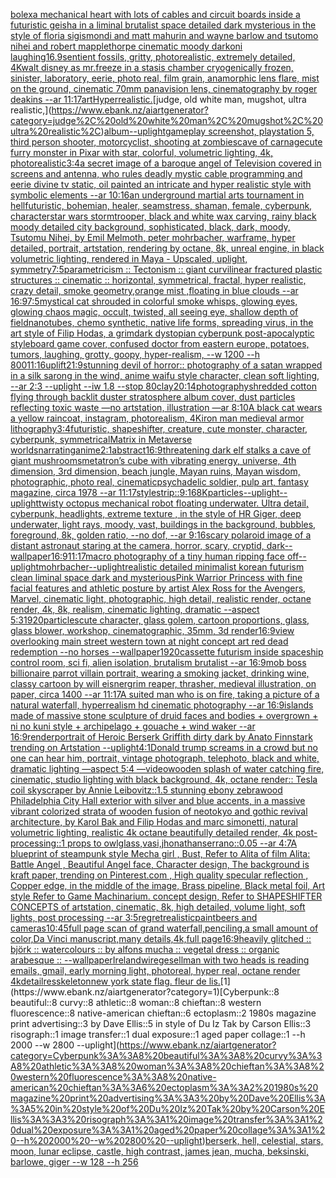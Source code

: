 [bolex](https://www.ebank.nz/aiartgenerator?category=bolex)[a mechanical heart with lots of cables and circuit boards inside a futuristic geisha in a liminal brutalist space detailed dark mysterious in the style of floria sigismondi and matt mahurin and wayne barlow and tsutomo nihei and robert mapplethorpe cinematic moody dark](https://www.ebank.nz/aiartgenerator?category=a%20mechanical%20heart%20with%20lots%20of%20cables%20and%20circuit%20boards%20inside%20a%20futuristic%20geisha%20in%20a%20liminal%20brutalist%20space%20detailed%20dark%20mysterious%20in%20the%20style%20of%20floria%20sigismondi%20and%20matt%20mahurin%20and%20wayne%20barlow%20and%20tsutomo%20nihei%20and%20robert%20mapplethorpe%20cinematic%20moody%20dark)[oni laughing](https://www.ebank.nz/aiartgenerator?category=oni%20laughing)[16.9](https://www.ebank.nz/aiartgenerator?category=16.9)[sentient fossils, gritty, photorealistic, extremely detailed, 4K](https://www.ebank.nz/aiartgenerator?category=sentient%20fossils%2C%20gritty%2C%20photorealistic%2C%20extremely%20detailed%2C%204K)[walt disney as mr.freeze in a stasis chamber cryogenically frozen, sinister, laboratory, eerie, photo real, film grain, anamorphic lens flare, mist on the ground, cinematic 70mm panavision lens, cinematography by roger deakins --ar 11:17](https://www.ebank.nz/aiartgenerator?category=walt%20disney%20as%20mr.freeze%20in%20a%20stasis%20chamber%20cryogenically%20frozen%2C%20sinister%2C%20laboratory%2C%20eerie%2C%20photo%20real%2C%20film%20grain%2C%20anamorphic%20lens%20flare%2C%20mist%20on%20the%20ground%2C%20cinematic%2070mm%20panavision%20lens%2C%20cinematography%20by%20roger%20deakins%20--ar%2011%3A17)[art](https://www.ebank.nz/aiartgenerator?category=art)[Hyperrealistic.](https://www.ebank.nz/aiartgenerator?category=Hyperrealistic.)[judge, old white man, mugshot, ultra realistic,](https://www.ebank.nz/aiartgenerator?category=judge%2C%20old%20white%20man%2C%20mugshot%2C%20ultra%20realistic%2C)[album](https://www.ebank.nz/aiartgenerator?category=album)[--uplight](https://www.ebank.nz/aiartgenerator?category=--uplight)[gameplay screenshot, playstation 5, third  person shooter,  motorcyclist, shooting at zombies](https://www.ebank.nz/aiartgenerator?category=gameplay%20screenshot%2C%20playstation%205%2C%20third%20%20person%20shooter%2C%20%20motorcyclist%2C%20shooting%20at%20zombies)[cave of carnage](https://www.ebank.nz/aiartgenerator?category=cave%20of%20carnage)[cute furry monster in Pixar with star, colorful, volumetric lighting, 4k, photorealistic](https://www.ebank.nz/aiartgenerator?category=cute%20furry%20monster%20in%20Pixar%20with%20star%2C%20colorful%2C%20volumetric%20lighting%2C%204k%2C%20photorealistic)[3:4](https://www.ebank.nz/aiartgenerator?category=3%3A4)[a secret image of a baroque angel of Television covered in screens and antenna, who rules deadly mystic cable programming and eerie divine tv static, oil painted an intricate and hyper realistic style with symbolic elements --ar 10:16](https://www.ebank.nz/aiartgenerator?category=a%20secret%20image%20of%20a%20baroque%20angel%20of%20Television%20covered%20in%20screens%20and%20antenna%2C%20who%20rules%20deadly%20mystic%20cable%20programming%20and%20eerie%20divine%20tv%20static%2C%20oil%20painted%20an%20intricate%20and%20hyper%20realistic%20style%20with%20symbolic%20elements%20--ar%2010%3A16)[an underground martial arts tournament in hell](https://www.ebank.nz/aiartgenerator?category=an%20underground%20martial%20arts%20tournament%20in%20hell)[futuristic, bohemian, healer, seamstress, shaman, female, cyberpunk, character](https://www.ebank.nz/aiartgenerator?category=futuristic%2C%20bohemian%2C%20healer%2C%20seamstress%2C%20shaman%2C%20female%2C%20cyberpunk%2C%20character)[star wars stormtrooper, black and white wax carving, rainy black moody detailed city background, sophisticated, black, dark, moody, Tsutomu Nihei, by Emil Melmoth, peter mohrbacher, warframe, hyper detailed, portrait, artstation, rendering by octane, 8k, unreal engine, in black volumetric lighting, rendered in Maya - Upscaled, uplight, symmetry](https://www.ebank.nz/aiartgenerator?category=star%20wars%20stormtrooper%2C%20black%20and%20white%20wax%20carving%2C%20rainy%20black%20moody%20detailed%20city%20background%2C%20sophisticated%2C%20black%2C%20dark%2C%20moody%2C%20Tsutomu%20Nihei%2C%20by%20Emil%20Melmoth%2C%20peter%20mohrbacher%2C%20warframe%2C%20hyper%20detailed%2C%20portrait%2C%20artstation%2C%20rendering%20by%20octane%2C%208k%2C%20unreal%20engine%2C%20in%20black%20volumetric%20lighting%2C%20rendered%20in%20Maya%20-%20Upscaled%2C%20uplight%2C%20symmetry)[7:5](https://www.ebank.nz/aiartgenerator?category=7%3A5)[parametricism :: Tectonism :: giant curvilinear fractured plastic structures :: cinematic :: horizontal, symmetrical, fractal, hyper realistic, crazy detail, smoke geometry,orange mist ,floating in blue clouds --ar 16:9](https://www.ebank.nz/aiartgenerator?category=parametricism%20%3A%3A%20Tectonism%20%3A%3A%20giant%20curvilinear%20fractured%20plastic%20structures%20%3A%3A%20cinematic%20%3A%3A%20horizontal%2C%20symmetrical%2C%20fractal%2C%20hyper%20realistic%2C%20crazy%20detail%2C%20smoke%20geometry%2Corange%20mist%20%2Cfloating%20in%20blue%20clouds%20--ar%2016%3A9)[7:5](https://www.ebank.nz/aiartgenerator?category=7%3A5)[mystical cat shrouded in colorful smoke whisps, glowing eyes, glowing chaos magic, occult, twisted, all seeing eye, shallow depth of field](https://www.ebank.nz/aiartgenerator?category=mystical%20cat%20shrouded%20in%20colorful%20smoke%20whisps%2C%20glowing%20eyes%2C%20glowing%20chaos%20magic%2C%20occult%2C%20twisted%2C%20all%20seeing%20eye%2C%20shallow%20depth%20of%20field)[nanotubes, chemo synthetic, native life forms, spreading virus, in the art style of Filip Hodas, a grimdark dystopian cyberpunk post-apocalyptic style](https://www.ebank.nz/aiartgenerator?category=nanotubes%2C%20chemo%20synthetic%2C%20native%20life%20forms%2C%20spreading%20virus%2C%20in%20the%20art%20style%20of%20Filip%20Hodas%2C%20a%20grimdark%20dystopian%20cyberpunk%20post-apocalyptic%20style)[board game cover, confused doctor from eastern europe, potatoes, tumors, laughing, grotty, goopy, hyper-realism, --w 1200 --h 800](https://www.ebank.nz/aiartgenerator?category=board%20game%20cover%2C%20confused%20doctor%20from%20eastern%20europe%2C%20potatoes%2C%20tumors%2C%20laughing%2C%20grotty%2C%20goopy%2C%20hyper-realism%2C%20--w%201200%20--h%20800)[11:16](https://www.ebank.nz/aiartgenerator?category=11%3A16)[uplift](https://www.ebank.nz/aiartgenerator?category=uplift)[21:9](https://www.ebank.nz/aiartgenerator?category=21%3A9)[stunning devil of horror:: photography of a satan wrapped in a silk sarong in the wind, anime waifu style character, clean soft lighting, --ar 2:3 --uplight --iw 1.8 --stop 80](https://www.ebank.nz/aiartgenerator?category=stunning%20devil%20of%20horror%3A%3A%20photography%20of%20a%20satan%20wrapped%20in%20a%20silk%20sarong%20in%20the%20wind%2C%20anime%20waifu%20style%20character%2C%20clean%20soft%20lighting%2C%20--ar%202%3A3%20--uplight%20--iw%201.8%20--stop%2080)[clay](https://www.ebank.nz/aiartgenerator?category=clay)[20:14](https://www.ebank.nz/aiartgenerator?category=20%3A14)[photography](https://www.ebank.nz/aiartgenerator?category=photography)[shredded cotton flying through backlit duster stratosphere album cover, dust particles reflecting toxic waste —no artstation, illustration —ar 8:10](https://www.ebank.nz/aiartgenerator?category=shredded%20cotton%20flying%20through%20backlit%20duster%20stratosphere%20album%20cover%2C%20dust%20particles%20reflecting%20toxic%20waste%20%E2%80%94no%20artstation%2C%20illustration%20%E2%80%94ar%208%3A10)[A black cat wears a yellow raincoat, instagram, photorealism, 4K](https://www.ebank.nz/aiartgenerator?category=A%20black%20cat%20wears%20a%20yellow%20raincoat%2C%20instagram%2C%20photorealism%2C%204K)[iron man medieval armor lithography](https://www.ebank.nz/aiartgenerator?category=iron%20man%20medieval%20armor%20lithography)[3:4](https://www.ebank.nz/aiartgenerator?category=3%3A4)[futuristic, shapeshifter, creature, cute monster, character, cyberpunk, symmetrical](https://www.ebank.nz/aiartgenerator?category=futuristic%2C%20shapeshifter%2C%20creature%2C%20cute%20monster%2C%20character%2C%20cyberpunk%2C%20symmetrical)[Matrix in Metaverse worlds](https://www.ebank.nz/aiartgenerator?category=Matrix%20in%20Metaverse%20worlds)[narrating](https://www.ebank.nz/aiartgenerator?category=narrating)[anime](https://www.ebank.nz/aiartgenerator?category=anime)[2:1](https://www.ebank.nz/aiartgenerator?category=2%3A1)[abstract](https://www.ebank.nz/aiartgenerator?category=abstract)[16:9](https://www.ebank.nz/aiartgenerator?category=16%3A9)[threatening dark elf stalks a cave of giant mushrooms](https://www.ebank.nz/aiartgenerator?category=threatening%20dark%20elf%20stalks%20a%20cave%20of%20giant%20mushrooms)[metatron’s cube with vibrating energy, universe, 4th dimension, 3rd dimension, beach jungle, Mayan ruins, Mayan wisdom, photographic, photo real, cinematic](https://www.ebank.nz/aiartgenerator?category=metatron%E2%80%99s%20cube%20with%20vibrating%20energy%2C%20universe%2C%204th%20dimension%2C%203rd%20dimension%2C%20beach%20jungle%2C%20Mayan%20ruins%2C%20Mayan%20wisdom%2C%20photographic%2C%20photo%20real%2C%20cinematic)[psychadelic soldier, pulp art, fantasy magazine, circa 1978 --ar 11:17](https://www.ebank.nz/aiartgenerator?category=psychadelic%20soldier%2C%20pulp%20art%2C%20fantasy%20magazine%2C%20circa%201978%20--ar%2011%3A17)[style](https://www.ebank.nz/aiartgenerator?category=style)[strip::](https://www.ebank.nz/aiartgenerator?category=strip%3A%3A)[9:16](https://www.ebank.nz/aiartgenerator?category=9%3A16)[8K](https://www.ebank.nz/aiartgenerator?category=8K)[particles](https://www.ebank.nz/aiartgenerator?category=particles)[--uplight](https://www.ebank.nz/aiartgenerator?category=--uplight)[--uplight](https://www.ebank.nz/aiartgenerator?category=--uplight)[twisty octopus mechanical robot floating underwater. Ultra detail, cyberpunk, headlights, extreme texture , in the style of HR Giger, deep underwater, light rays, moody, vast, buildings in the background, bubbles, foreground, 8k, golden ratio,  --no dof, --ar 9:16](https://www.ebank.nz/aiartgenerator?category=twisty%20octopus%20mechanical%20robot%20floating%20underwater.%20Ultra%20detail%2C%20cyberpunk%2C%20headlights%2C%20extreme%20texture%20%2C%20in%20the%20style%20of%20HR%20Giger%2C%20deep%20underwater%2C%20light%20rays%2C%20moody%2C%20vast%2C%20buildings%20in%20the%20background%2C%20bubbles%2C%20foreground%2C%208k%2C%20golden%20ratio%2C%20%20--no%20dof%2C%20--ar%209%3A16)[scary polaroid image of a distant astronaut staring at the camera, horror, scary, cryptid, dark](https://www.ebank.nz/aiartgenerator?category=scary%20polaroid%20image%20of%20a%20distant%20astronaut%20staring%20at%20the%20camera%2C%20horror%2C%20scary%2C%20cryptid%2C%20dark)[--wallpaper](https://www.ebank.nz/aiartgenerator?category=--wallpaper)[16:9](https://www.ebank.nz/aiartgenerator?category=16%3A9)[11:17](https://www.ebank.nz/aiartgenerator?category=11%3A17)[macro photography of a tiny human ripping face off](https://www.ebank.nz/aiartgenerator?category=macro%20photography%20of%20a%20tiny%20human%20ripping%20face%20off)[--uplight](https://www.ebank.nz/aiartgenerator?category=--uplight)[mohrbacher](https://www.ebank.nz/aiartgenerator?category=mohrbacher)[--uplight](https://www.ebank.nz/aiartgenerator?category=--uplight)[realistic detailed minimalist korean futurism clean liminal space dark and mysterious](https://www.ebank.nz/aiartgenerator?category=realistic%20detailed%20minimalist%20korean%20futurism%20clean%20liminal%20space%20dark%20and%20mysterious)[Pink Warrior Princess with fine facial features and athletic posture by artist Alex Ross for the Avengers, Marvel, cinematic light, photographic, high detail, realistic render, octane render, 4k, 8k, realism, cinematic lighting, dramatic --aspect 5:3](https://www.ebank.nz/aiartgenerator?category=Pink%20Warrior%20Princess%20with%20fine%20facial%20features%20and%20athletic%20posture%20by%20artist%20Alex%20Ross%20for%20the%20Avengers%2C%20Marvel%2C%20cinematic%20light%2C%20photographic%2C%20high%20detail%2C%20realistic%20render%2C%20octane%20render%2C%204k%2C%208k%2C%20realism%2C%20cinematic%20lighting%2C%20dramatic%20--aspect%205%3A3)[1920](https://www.ebank.nz/aiartgenerator?category=1920)[particles](https://www.ebank.nz/aiartgenerator?category=particles)[cute character, glass golem, cartoon proportions, glass, glass blower, workshop, cinematographic, 35mm, 3d render](https://www.ebank.nz/aiartgenerator?category=cute%20character%2C%20glass%20golem%2C%20cartoon%20proportions%2C%20glass%2C%20glass%20blower%2C%20workshop%2C%20cinematographic%2C%2035mm%2C%203d%20render)[16:9](https://www.ebank.nz/aiartgenerator?category=16%3A9)[view overlooking main street western town at night concept art red dead redemption --no horses --wallpaper](https://www.ebank.nz/aiartgenerator?category=view%20overlooking%20main%20street%20western%20town%20at%20night%20concept%20art%20red%20dead%20redemption%20--no%20horses%20--wallpaper)[1920](https://www.ebank.nz/aiartgenerator?category=1920)[cassette futurism inside spaceship control room, sci fi, alien isolation, brutalism brutalist --ar 16:9](https://www.ebank.nz/aiartgenerator?category=cassette%20futurism%20inside%20spaceship%20control%20room%2C%20sci%20fi%2C%20alien%20isolation%2C%20brutalism%20brutalist%20--ar%2016%3A9)[mob boss billionaire parrot villain portrait, wearing a smoking jacket, drinking wine, classy cartoon by will eisner](https://www.ebank.nz/aiartgenerator?category=mob%20boss%20billionaire%20parrot%20villain%20portrait%2C%20wearing%20a%20smoking%20jacket%2C%20drinking%20wine%2C%20classy%20cartoon%20by%20will%20eisner)[grim reaper, thrasher, medieval illustration, on paper, circa 1400 --ar 11:17](https://www.ebank.nz/aiartgenerator?category=grim%20reaper%2C%20thrasher%2C%20medieval%20illustration%2C%20on%20paper%2C%20circa%201400%20--ar%2011%3A17)[A suited man who is on fire, taking a picture of a natural waterfall, hyperrealism hd cinematic photography --ar 16:9](https://www.ebank.nz/aiartgenerator?category=A%20suited%20man%20who%20is%20on%20fire%2C%20taking%20a%20picture%20of%20a%20natural%20waterfall%2C%20hyperrealism%20hd%20cinematic%20photography%20--ar%2016%3A9)[islands made of massive stone sculpture of druid faces and bodies + overgrown + ni no kuni style + archipelago + gouache + wind waker --ar 16:9](https://www.ebank.nz/aiartgenerator?category=islands%20made%20of%20massive%20stone%20sculpture%20of%20druid%20faces%20and%20bodies%20%2B%20overgrown%20%2B%20ni%20no%20kuni%20style%20%2B%20archipelago%20%2B%20gouache%20%2B%20wind%20waker%20--ar%2016%3A9)[render](https://www.ebank.nz/aiartgenerator?category=render)[portrait of Heroic Berserk Griffith dirty dark by Anato Finnstark trending on Artstation --uplight](https://www.ebank.nz/aiartgenerator?category=portrait%20of%20Heroic%20Berserk%20Griffith%20dirty%20dark%20by%20Anato%20Finnstark%20trending%20on%20Artstation%20--uplight)[4:1](https://www.ebank.nz/aiartgenerator?category=4%3A1)[Donald trump screams in a crowd but no one can hear him, portrait, vintage photograph, telephoto, black and white, dramatic lighting —aspect 5:4 —video](https://www.ebank.nz/aiartgenerator?category=Donald%20trump%20screams%20in%20a%20crowd%20but%20no%20one%20can%20hear%20him%2C%20portrait%2C%20vintage%20photograph%2C%20telephoto%2C%20black%20and%20white%2C%20dramatic%20lighting%20%E2%80%94aspect%205%3A4%20%E2%80%94video)[wooden splash of water catching fire, cinematic, studio lighting with black background, 4k, octane render:: Tesla coil skyscraper by Annie Leibovitz::1.5 stunning ebony zebrawood Philadelphia City Hall exterior with silver and blue accents, in a massive vibrant colorized strata of wooden fusion of neotokyo and gothic revival architecture, by Karol Bak and Filip Hodas and marc simonetti, natural volumetric lighting, realistic 4k octane beautifully detailed render, 4k post-processing::1 props to owlglass,vasi,jhonathanserrano::0.05 --ar 4:7](https://www.ebank.nz/aiartgenerator?category=wooden%20splash%20of%20water%20catching%20fire%2C%20cinematic%2C%20studio%20lighting%20with%20black%20background%2C%204k%2C%20octane%20render%3A%3A%20Tesla%20coil%20skyscraper%20by%20Annie%20Leibovitz%3A%3A1.5%20stunning%20ebony%20zebrawood%20Philadelphia%20City%20Hall%20exterior%20with%20silver%20and%20blue%20accents%2C%20in%20a%20massive%20vibrant%20colorized%20strata%20of%20wooden%20fusion%20of%20neotokyo%20and%20gothic%20revival%20architecture%2C%20by%20Karol%20Bak%20and%20Filip%20Hodas%20and%20marc%20simonetti%2C%20natural%20volumetric%20lighting%2C%20realistic%204k%20octane%20beautifully%20detailed%20render%2C%204k%20post-processing%3A%3A1%20props%20to%20owlglass%2Cvasi%2Cjhonathanserrano%3A%3A0.05%20--ar%204%3A7)[A blueprint of steampunk style Mecha girl , Bust, Refer to  Alita of film Alita: Battle Angel , Beautiful Angel face,  Character design, The background is kraft paper,  trending on Pinterest.com  , High quality specular reflection ,  Copper  edge, in the middle of the image, Brass pipeline,  Black metal foil,  Art style Refer to Game Machinarium.  concept design, Refer to SHAPESHIFTER CONCEPTS  of artstation, cinematic,  8k, high detailed,  volume light,  soft lights,  post processing    --ar 3:5](https://www.ebank.nz/aiartgenerator?category=A%20blueprint%20of%20steampunk%20style%20Mecha%20girl%20%2C%20Bust%2C%20Refer%20to%20%20Alita%20of%20film%20Alita%3A%20Battle%20Angel%20%2C%20Beautiful%20Angel%20face%2C%20%20Character%20design%2C%20The%20background%20is%20kraft%20paper%2C%20%20trending%20on%20Pinterest.com%20%20%2C%20High%20quality%20specular%20reflection%20%2C%20%20Copper%20%20edge%2C%20in%20the%20middle%20of%20the%20image%2C%20Brass%20pipeline%2C%20%20Black%20metal%20foil%2C%20%20Art%20style%20Refer%20to%20Game%20Machinarium.%20%20concept%20design%2C%20Refer%20to%20SHAPESHIFTER%20CONCEPTS%20%20of%20artstation%2C%20cinematic%2C%20%208k%2C%20high%20detailed%2C%20%20volume%20light%2C%20%20soft%20lights%2C%20%20post%20processing%20%20%20%20--ar%203%3A5)[regret](https://www.ebank.nz/aiartgenerator?category=regret)[realistic](https://www.ebank.nz/aiartgenerator?category=realistic)[paint](https://www.ebank.nz/aiartgenerator?category=paint)[beers and cameras](https://www.ebank.nz/aiartgenerator?category=beers%20and%20cameras)[10:45](https://www.ebank.nz/aiartgenerator?category=10%3A45)[full page scan of grand waterfall,penciling,a small amount of color,Da Vinci manuscript,many details,4k,full page](https://www.ebank.nz/aiartgenerator?category=full%20page%20scan%20of%20grand%20waterfall%2Cpenciling%2Ca%20small%20amount%20of%20color%2CDa%20Vinci%20manuscript%2Cmany%20details%2C4k%2Cfull%20page)[16:9](https://www.ebank.nz/aiartgenerator?category=16%3A9)[heavily glitched :: björk :: watercolours :: by alfons mucha :: vegetal dress :: organic arabesque :: --wallpaper](https://www.ebank.nz/aiartgenerator?category=heavily%20glitched%20%3A%3A%20bj%C3%B6rk%20%3A%3A%20watercolours%20%3A%3A%20by%20alfons%20mucha%20%3A%3A%20vegetal%20dress%20%3A%3A%20organic%20arabesque%20%3A%3A%20--wallpaper)[Ireland](https://www.ebank.nz/aiartgenerator?category=Ireland)[wire](https://www.ebank.nz/aiartgenerator?category=wire)[gesell](https://www.ebank.nz/aiartgenerator?category=gesell)[man with two heads is reading emails, gmail, early morning light, photoreal, hyper real, octane render 4k](https://www.ebank.nz/aiartgenerator?category=man%20with%20two%20heads%20is%20reading%20emails%2C%20gmail%2C%20early%20morning%20light%2C%20photoreal%2C%20hyper%20real%2C%20octane%20render%204k)[detail](https://www.ebank.nz/aiartgenerator?category=detail)[res](https://www.ebank.nz/aiartgenerator?category=res)[skeleton](https://www.ebank.nz/aiartgenerator?category=skeleton)[new york state flag. fleur de lis.](https://www.ebank.nz/aiartgenerator?category=new%20york%20state%20flag.%20fleur%20de%20lis.)[1](https://www.ebank.nz/aiartgenerator?category=1)[Cyberpunk::8 beautiful::8 curvy::8 athletic::8 woman::8 chieftan::8 western fluorescence::8 native-american chieftan::6 ectoplasm::2 1980s magazine print advertising::3 by Dave Ellis::5 in style of Du Iz Tak by Carson Ellis::3 risograph::1 image transfer::1 dual exposure::1 aged paper collage::1 --h 2000 --w 2800 --uplight](https://www.ebank.nz/aiartgenerator?category=Cyberpunk%3A%3A8%20beautiful%3A%3A8%20curvy%3A%3A8%20athletic%3A%3A8%20woman%3A%3A8%20chieftan%3A%3A8%20western%20fluorescence%3A%3A8%20native-american%20chieftan%3A%3A6%20ectoplasm%3A%3A2%201980s%20magazine%20print%20advertising%3A%3A3%20by%20Dave%20Ellis%3A%3A5%20in%20style%20of%20Du%20Iz%20Tak%20by%20Carson%20Ellis%3A%3A3%20risograph%3A%3A1%20image%20transfer%3A%3A1%20dual%20exposure%3A%3A1%20aged%20paper%20collage%3A%3A1%20--h%202000%20--w%202800%20--uplight)[berserk, hell, celestial, stars, moon, lunar eclipse, castle, high contrast, james jean, mucha, beksinski, barlowe, giger --w 128 --h 256](https://www.ebank.nz/aiartgenerator?category=berserk%2C%20hell%2C%20celestial%2C%20stars%2C%20moon%2C%20lunar%20eclipse%2C%20castle%2C%20high%20contrast%2C%20james%20jean%2C%20mucha%2C%20beksinski%2C%20barlowe%2C%20giger%20--w%20128%20--h%20256)
